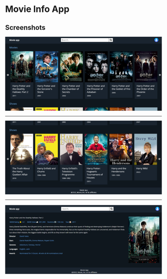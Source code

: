 # Movie Info App
## Screenshots
![](./src/Images/screenshot1.png)
<hr/>

![](./src/Images/screenshot2.png)

<hr/>

![](./src/Images/screenshot3.png)
